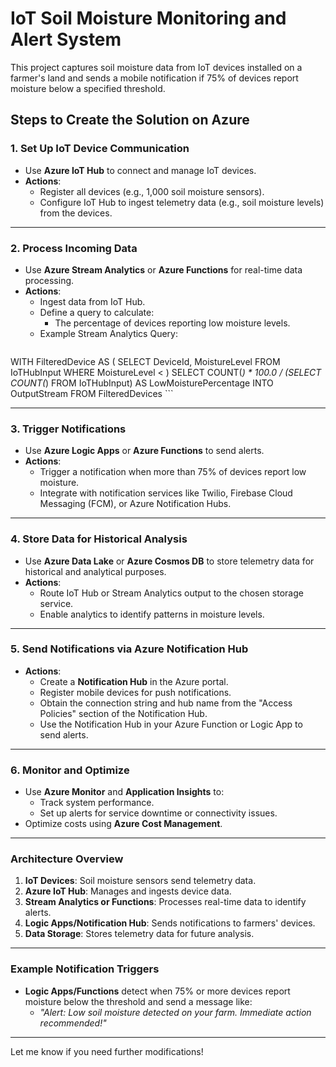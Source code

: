 # IoT Soil Moisture Monitoring and Alert System

This project captures soil moisture data from IoT devices installed on a farmer's land and sends a mobile notification if 75% of devices report moisture below a specified threshold.

## Steps to Create the Solution on Azure

### 1. Set Up IoT Device Communication
- Use **Azure IoT Hub** to connect and manage IoT devices.
- **Actions**:
  - Register all devices (e.g., 1,000 soil moisture sensors).
  - Configure IoT Hub to ingest telemetry data (e.g., soil moisture levels) from the devices.

---

### 2. Process Incoming Data
- Use **Azure Stream Analytics** or **Azure Functions** for real-time data processing.
- **Actions**:
  - Ingest data from IoT Hub.
  - Define a query to calculate:
    - The percentage of devices reporting low moisture levels.
  - Example Stream Analytics Query:
    ```sql
WITH FilteredDevice AS (
  SELECT 
    DeviceId,
    MoistureLevel
  FROM
    IoTHubInput
  WHERE
    MoistureLevel < <ThreshHold>
)
SELECT 
  COUNT(*) * 100.0 / (SELECT COUNT(*) FROM IoTHubInput) AS LowMoisturePercentage
INTO 
  OutputStream
FROM
  FilteredDevices
    ```

---

### 3. Trigger Notifications
- Use **Azure Logic Apps** or **Azure Functions** to send alerts.
- **Actions**:
  - Trigger a notification when more than 75% of devices report low moisture.
  - Integrate with notification services like Twilio, Firebase Cloud Messaging (FCM), or Azure Notification Hubs.

---

### 4. Store Data for Historical Analysis
- Use **Azure Data Lake** or **Azure Cosmos DB** to store telemetry data for historical and analytical purposes.
- **Actions**:
  - Route IoT Hub or Stream Analytics output to the chosen storage service.
  - Enable analytics to identify patterns in moisture levels.

---

### 5. Send Notifications via Azure Notification Hub
- **Actions**:
  - Create a **Notification Hub** in the Azure portal.
  - Register mobile devices for push notifications.
  - Obtain the connection string and hub name from the "Access Policies" section of the Notification Hub.
  - Use the Notification Hub in your Azure Function or Logic App to send alerts.

---

### 6. Monitor and Optimize
- Use **Azure Monitor** and **Application Insights** to:
  - Track system performance.
  - Set up alerts for service downtime or connectivity issues.
- Optimize costs using **Azure Cost Management**.

---

### Architecture Overview
1. **IoT Devices**: Soil moisture sensors send telemetry data.
2. **Azure IoT Hub**: Manages and ingests device data.
3. **Stream Analytics or Functions**: Processes real-time data to identify alerts.
4. **Logic Apps/Notification Hub**: Sends notifications to farmers' devices.
5. **Data Storage**: Stores telemetry data for future analysis.

---

### Example Notification Triggers
- **Logic Apps/Functions** detect when 75% or more devices report moisture below the threshold and send a message like:
  - *"Alert: Low soil moisture detected on your farm. Immediate action recommended!"*

---

Let me know if you need further modifications!

